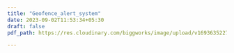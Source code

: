 ```yaml
---
title: "Geofence_alert_system"
date: 2023-09-02T11:53:34+05:30
draft: false
pdf_path: https://res.cloudinary.com/biggworks/image/upload/v1693635227/Biggworks%20PDF%20of%20Blogs/Geofence_Alert_System_xhomv1.pdf

---
```


